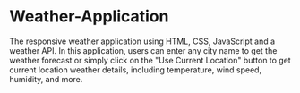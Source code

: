 # Weather-Application
The responsive weather application  using HTML, CSS, JavaScript and  a weather API. In this application, users can enter any city name to get the weather forecast or simply click on the "Use Current Location" button to get current location weather details, including temperature, wind speed, humidity, and more.
